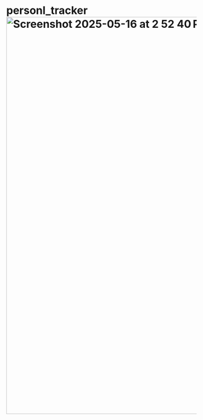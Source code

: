 # personl_tracker<img width="1050" alt="Screenshot 2025-05-16 at 2 52 40 PM" src="https://github.com/user-attachments/assets/4b7bfb54-e07a-492e-959d-99455c19dc30" />
